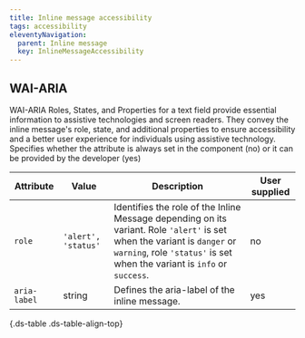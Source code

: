 ```yaml
---
title: Inline message accessibility
tags: accessibility
eleventyNavigation:
  parent: Inline message
  key: InlineMessageAccessibility
---
```


<section>

## WAI-ARIA
WAI-ARIA Roles, States, and Properties for a text field provide essential information to assistive technologies and screen readers. They convey the inline message's role, state, and additional properties to ensure accessibility and a better user experience for individuals using assistive technology.
<sl-tooltip id="tooltip1">Specifies whether the attribute is always set in the component (no) or it can be provided by the developer (yes)</sl-tooltip>

<div class="ds-table-wrapper">
  
|Attribute | Value | Description | User supplied <sl-icon name="info" aria-describedby="tooltip1" size="md"></sl-icon> |
|-|-|-|-|
|`role`|`'alert', 'status'`|Identifies the role of the Inline Message depending on its variant. Role `'alert'` is set when the variant is `danger` or `warning`, role `'status'` is set when the variant is `info` or `success`.|no|
|`aria-label`	|string|Defines the aria-label of the inline message. |yes|

{.ds-table .ds-table-align-top}

</div>

</section>
